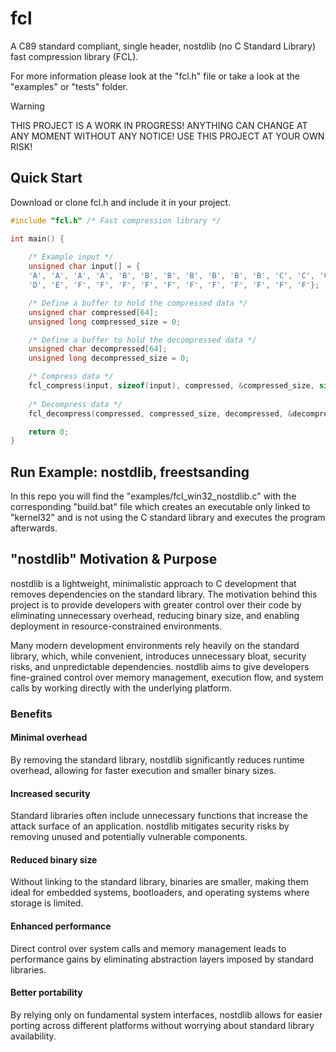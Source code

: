 # fcl
A C89 standard compliant, single header, nostdlib (no C Standard Library) fast compression library (FCL).

For more information please look at the "fcl.h" file or take a look at the "examples" or "tests" folder.

> [!WARNING]
> THIS PROJECT IS A WORK IN PROGRESS! ANYTHING CAN CHANGE AT ANY MOMENT WITHOUT ANY NOTICE! USE THIS PROJECT AT YOUR OWN RISK!

## Quick Start

Download or clone fcl.h and include it in your project.

```C
#include "fcl.h" /* Fast compression library */

int main() {
    
    /* Example input */
    unsigned char input[] = {
    'A', 'A', 'A', 'A', 'B', 'B', 'B', 'B', 'B', 'B', 'B', 'C', 'C', 'C',
    'D', 'E', 'F', 'F', 'F', 'F', 'F', 'F', 'F', 'F', 'F', 'F', 'F'};

    /* Define a buffer to hold the compressed data */
    unsigned char compressed[64];
    unsigned long compressed_size = 0;

    /* Define a buffer to hold the decompressed data */
    unsigned char decompressed[64];
    unsigned long decompressed_size = 0;

    /* Compress data */
    fcl_compress(input, sizeof(input), compressed, &compressed_size, sizeof(compressed))
    
    /* Decompress data */
    fcl_decompress(compressed, compressed_size, decompressed, &decompressed_size, sizeof(decompressed));

    return 0;
}
```

## Run Example: nostdlib, freestsanding

In this repo you will find the "examples/fcl_win32_nostdlib.c" with the corresponding "build.bat" file which
creates an executable only linked to "kernel32" and is not using the C standard library and executes the program afterwards.

## "nostdlib" Motivation & Purpose

nostdlib is a lightweight, minimalistic approach to C development that removes dependencies on the standard library. The motivation behind this project is to provide developers with greater control over their code by eliminating unnecessary overhead, reducing binary size, and enabling deployment in resource-constrained environments.

Many modern development environments rely heavily on the standard library, which, while convenient, introduces unnecessary bloat, security risks, and unpredictable dependencies. nostdlib aims to give developers fine-grained control over memory management, execution flow, and system calls by working directly with the underlying platform.

### Benefits

#### Minimal overhead
By removing the standard library, nostdlib significantly reduces runtime overhead, allowing for faster execution and smaller binary sizes.

#### Increased security
Standard libraries often include unnecessary functions that increase the attack surface of an application. nostdlib mitigates security risks by removing unused and potentially vulnerable components.

#### Reduced binary size
Without linking to the standard library, binaries are smaller, making them ideal for embedded systems, bootloaders, and operating systems where storage is limited.

#### Enhanced performance
Direct control over system calls and memory management leads to performance gains by eliminating abstraction layers imposed by standard libraries.

#### Better portability
By relying only on fundamental system interfaces, nostdlib allows for easier porting across different platforms without worrying about standard library availability.
